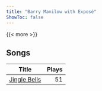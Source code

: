 ```yaml
---
title: "Barry Manilow with Exposé"
ShowToc: false
---
```


{{< more >}}

## Songs
Title | Plays 
----- | -----: 
[Jingle Bells](/songs/jingle-bells) | 51

